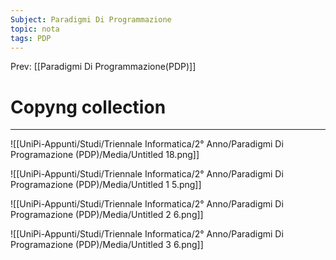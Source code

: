 ```yaml
---
Subject: Paradigmi Di Programmazione
topic: nota
tags: PDP
---
```


Prev: [[Paradigmi Di Programmazione(PDP)]]

# Copyng collection
---


![[UniPi-Appunti/Studi/Triennale Informatica/2° Anno/Paradigmi Di Programazione (PDP)/Media/Untitled 18.png]]

![[UniPi-Appunti/Studi/Triennale Informatica/2° Anno/Paradigmi Di Programazione (PDP)/Media/Untitled 1 5.png]]

![[UniPi-Appunti/Studi/Triennale Informatica/2° Anno/Paradigmi Di Programazione (PDP)/Media/Untitled 2 6.png]]

![[UniPi-Appunti/Studi/Triennale Informatica/2° Anno/Paradigmi Di Programazione (PDP)/Media/Untitled 3 6.png]]
